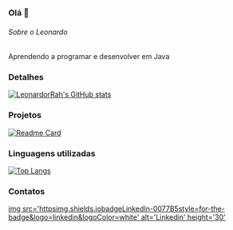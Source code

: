 ### Olá 👋


###### Sobre o Leonardo
Aprendendo a programar e desenvolver em Java

### Detalhes

[![LeonardorRah's GitHub stats](httpsgithub-readme-stats.vercel.appapiusername=LeonardorRah&show_icons=true&theme=dark)](httpsgithub.comLeonardorRahgithub-readme-stats)

### Projetos

[![Readme Card](httpsgithub-readme-stats.vercel.appapipinusername=LeonardorRah&repo=variavel&theme=dark)](httpsgithub.comLeonardorRahgithub-readme-stats)

### Linguagens utilizadas

[![Top Langs](httpsgithub-readme-stats.vercel.appapitop-langsusername=LeonardorRah&layout=compact)](httpsgithub.comLeonardorRahgithub-readme-stats)


### Contatos

[img src='httpsimg.shields.iobadgeLinkedIn-0077B5style=for-the-badge&logo=linkedin&logoColor=white' alt='Linkedin' height='30']()
